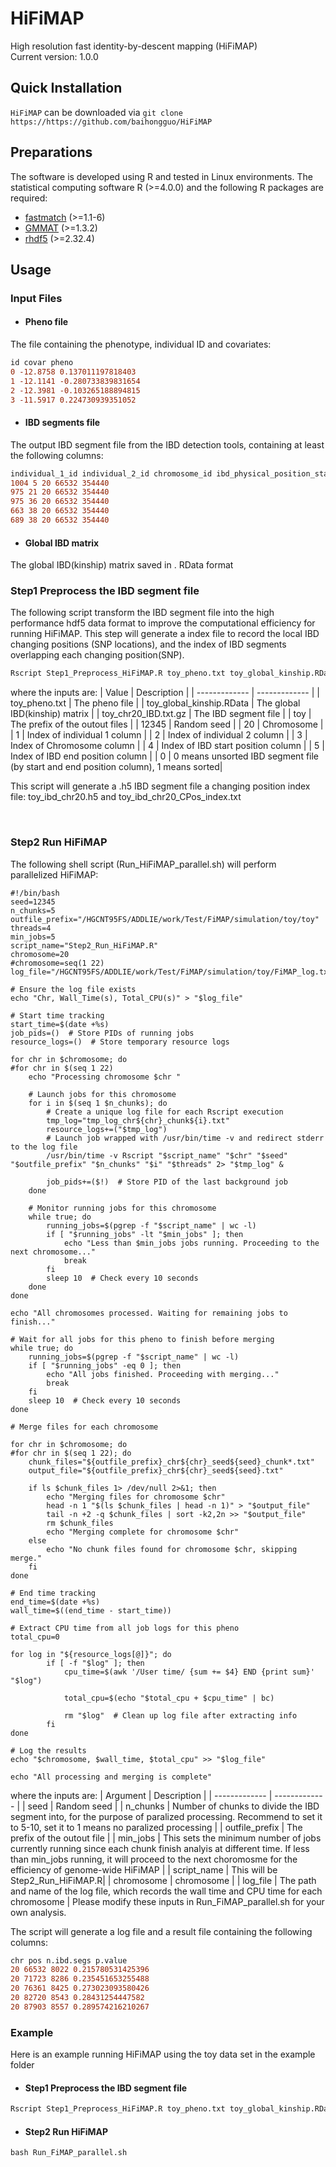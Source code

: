 # HiFiMAP
High resolution fast identity-by-descent mapping (HiFiMAP)
<br />
Current version: 1.0.0

## Quick Installation 

`HiFiMAP` can be downloaded via `git clone https://https://github.com/baihongguo/HiFiMAP`

## Preparations
The software is developed using R and tested in Linux environments. The statistical computing software R (>=4.0.0) and the following R packages are required:
* [fastmatch](https://cran.r-project.org/web/packages/fastmatch/index.html) (>=1.1-6)
* [GMMAT](https://cran.r-project.org/web/packages/GMMAT/index.html) (>=1.3.2)
* [rhdf5](https://github.com/grimbough/rhdf5) (>=2.32.4)

## Usage
### Input Files
* #### Pheno file
The file containing the phenotype, individual ID and covariates:
```diff 
id covar pheno
0 -12.8758 0.137011197818403
1 -12.1141 -0.280733839831654
2 -12.3981 -0.103265188894815
3 -11.5917 0.224730939351052
```

* #### IBD segments file
The output IBD segment file from the IBD detection tools, containing at least the following columns:
```diff 
individual_1_id individual_2_id chromosome_id ibd_physical_position_start ibd_physical_position_end
1004 5 20 66532 354440
975 21 20 66532 354440
975 36 20 66532 354440
663 38 20 66532 354440
689 38 20 66532 354440
```


* #### Global IBD matrix
The global IBD(kinship) matrix saved in . RData format



### Step1 Preprocess the IBD segment file
The following script transform the IBD segment file into the high performance hdf5 data format to improve the computational efficiency for running HiFiMAP. This step will generate a index file to record the local IBD changing positions (SNP locations), and the index of IBD segments overlapping each changing position(SNP).

```diff 
Rscript Step1_Preprocess_HiFiMAP.R toy_pheno.txt toy_global_kinship.RData toy_chr20_IBD.txt.gz toy 12345 20 1 2 3 4 5 0
```
where the inputs are:
| Value  | Description |
| ------------- | ------------- |
| toy_pheno.txt | The pheno file |
| toy_global_kinship.RData  | The global IBD(kinship) matrix  |
| toy_chr20_IBD.txt.gz  | The IBD segment file  |
| toy  | The prefix of the outout files  |
| 12345  | Random seed  |
| 20  | Chromosome  |
| 1 | Index of individual 1 column |
| 2 | Index of individual 2 column |
| 3 | Index of Chromosome column |
| 4 | Index of IBD start position column |
| 5 | Index of IBD end position column |
| 0 | 0 means unsorted IBD segment file (by start and end position column), 1 means sorted|

This script will generate a .h5 IBD segment file a changing position index file: toy_ibd_chr20.h5 and toy_ibd_chr20_CPos_index.txt

<br />

### Step2 Run HiFiMAP
The following shell script (Run_HiFiMAP_parallel.sh) will perform parallelized HiFiMAP:
```
#!/bin/bash
seed=12345
n_chunks=5
outfile_prefix="/HGCNT95FS/ADDLIE/work/Test/FiMAP/simulation/toy/toy"
threads=4
min_jobs=5
script_name="Step2_Run_HiFiMAP.R"
chromosome=20 
#chromosome=seq(1 22) 
log_file="/HGCNT95FS/ADDLIE/work/Test/FiMAP/simulation/toy/FiMAP_log.txt"

# Ensure the log file exists
echo "Chr, Wall_Time(s), Total_CPU(s)" > "$log_file"

# Start time tracking
start_time=$(date +%s)
job_pids=()  # Store PIDs of running jobs
resource_logs=()  # Store temporary resource logs

for chr in $chromosome; do
#for chr in $(seq 1 22) 
    echo "Processing chromosome $chr "

    # Launch jobs for this chromosome
    for i in $(seq 1 $n_chunks); do
        # Create a unique log file for each Rscript execution
        tmp_log="tmp_log_chr${chr}_chunk${i}.txt"
        resource_logs+=("$tmp_log")
        # Launch job wrapped with /usr/bin/time -v and redirect stderr to the log file
        /usr/bin/time -v Rscript "$script_name" "$chr" "$seed" "$outfile_prefix" "$n_chunks" "$i" "$threads" 2> "$tmp_log" &
       
        job_pids+=($!)  # Store PID of the last background job
    done

    # Monitor running jobs for this chromosome
    while true; do
        running_jobs=$(pgrep -f "$script_name" | wc -l)
        if [ "$running_jobs" -lt "$min_jobs" ]; then
            echo "Less than $min_jobs jobs running. Proceeding to the next chromosome..."
            break
        fi
        sleep 10  # Check every 10 seconds
    done
done

echo "All chromosomes processed. Waiting for remaining jobs to finish..."

# Wait for all jobs for this pheno to finish before merging
while true; do
    running_jobs=$(pgrep -f "$script_name" | wc -l)
    if [ "$running_jobs" -eq 0 ]; then
        echo "All jobs finished. Proceeding with merging..."
        break
    fi
    sleep 10  # Check every 10 seconds
done

# Merge files for each chromosome

for chr in $chromosome; do
#for chr in $(seq 1 22); do
    chunk_files="${outfile_prefix}_chr${chr}_seed${seed}_chunk*.txt"
    output_file="${outfile_prefix}_chr${chr}_seed${seed}.txt"

    if ls $chunk_files 1> /dev/null 2>&1; then
        echo "Merging files for chromosome $chr"
        head -n 1 "$(ls $chunk_files | head -n 1)" > "$output_file"
        tail -n +2 -q $chunk_files | sort -k2,2n >> "$output_file"
        rm $chunk_files
        echo "Merging complete for chromosome $chr"
    else
        echo "No chunk files found for chromosome $chr, skipping merge."
    fi
done

# End time tracking
end_time=$(date +%s)
wall_time=$((end_time - start_time))

# Extract CPU time from all job logs for this pheno
total_cpu=0

for log in "${resource_logs[@]}"; do
        if [ -f "$log" ]; then
            cpu_time=$(awk '/User time/ {sum += $4} END {print sum}' "$log")

            total_cpu=$(echo "$total_cpu + $cpu_time" | bc)

            rm "$log"  # Clean up log file after extracting info
        fi
done

# Log the results
echo "$chromosome, $wall_time, $total_cpu" >> "$log_file"

echo "All processing and merging is complete"
```
where the inputs are:
| Argument  | Description |
| ------------- | ------------- |
| seed  | Random seed  |
| n_chunks  | Number of chunks to divide the IBD segment into, for the purpose of paralized processing. Recommend to set it to 5-10, set it to 1 means no paralized processing |
| outfile_prefix | The prefix of the outout file |
| min_jobs | This sets the minimum number of jobs currently running since each chunk finish analyis at different time. If less than min_jobs running, it will proceed to the next choromosme for the efficiency of genome-wide HiFiMAP |
| script_name | This will be Step2_Run_HiFiMAP.R|
| chromosome | chromosome |
| log_file | The path and name of the log file, which records the wall time and CPU time for each chromosome |
Please modify these inputs in Run_FiMAP_parallel.sh for your own analysis.

The script will generate a log file and a result file containing the following columns:
```diff 
chr pos n.ibd.segs p.value
20 66532 8022 0.215780531425396
20 71723 8286 0.235451653255488
20 76361 8425 0.273023093580426
20 82720 8543 0.28431254447582
20 87903 8557 0.289574216210267
```

### Example
Here is an example running HiFiMAP using the toy data set in the example folder
* #### Step1 Preprocess the IBD segment file
```diff 
Rscript Step1_Preprocess_HiFiMAP.R toy_pheno.txt toy_global_kinship.RData toy_chr20_IBD.txt.gz toy 12345 20 1 2 3 4 5 0
```

* #### Step2 Run HiFiMAP
```diff 
bash Run_FiMAP_parallel.sh
```
